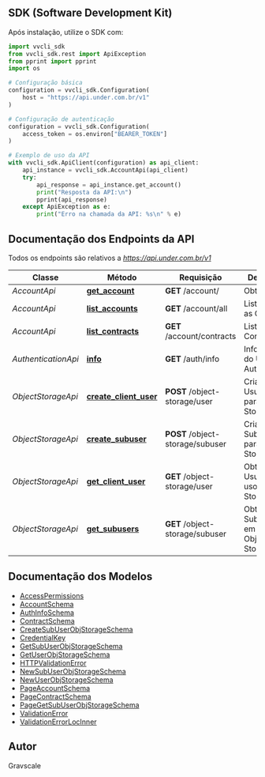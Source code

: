 
## SDK (Software Development Kit)

Após instalação, utilize o SDK com:

```python
import vvcli_sdk
from vvcli_sdk.rest import ApiException
from pprint import pprint
import os

# Configuração básica
configuration = vvcli_sdk.Configuration(
    host = "https://api.under.com.br/v1"
)

# Configuração de autenticação
configuration = vvcli_sdk.Configuration(
    access_token = os.environ["BEARER_TOKEN"]
)

# Exemplo de uso da API
with vvcli_sdk.ApiClient(configuration) as api_client:
    api_instance = vvcli_sdk.AccountApi(api_client)
    try:
        api_response = api_instance.get_account()
        print("Resposta da API:\n")
        pprint(api_response)
    except ApiException as e:
        print("Erro na chamada da API: %s\n" % e)
```

## Documentação dos Endpoints da API

Todos os endpoints são relativos a *https://api.under.com.br/v1*

Classe | Método | Requisição | Descrição
------------ | ------------- | ------------- | -------------
*AccountApi* | [**get_account**](docs/AccountApi.md#get_account) | **GET** /account/ | Obter Conta
*AccountApi* | [**list_accounts**](docs/AccountApi.md#list_accounts) | **GET** /account/all | Listar Todas as Contas
*AccountApi* | [**list_contracts**](docs/AccountApi.md#list_contracts) | **GET** /account/contracts | Listar Contratos
*AuthenticationApi* | [**info**](docs/AuthenticationApi.md#info) | **GET** /auth/info | Informações do Usuário Autenticado
*ObjectStorageApi* | [**create_client_user**](docs/ObjectStorageApi.md#create_client_user) | **POST** /object-storage/user | Criar Usuário S3 para Object Storage
*ObjectStorageApi* | [**create_subuser**](docs/ObjectStorageApi.md#create_subuser) | **POST** /object-storage/subuser | Criar Subusuário para Object Storage
*ObjectStorageApi* | [**get_client_user**](docs/ObjectStorageApi.md#get_client_user) | **GET** /object-storage/user | Obter Usuário em uso Object Storage
*ObjectStorageApi* | [**get_subusers**](docs/ObjectStorageApi.md#get_subusers) | **GET** /object-storage/subuser | Obter Subusuários em uso Object Storage

## Documentação dos Modelos

- [AccessPermissions](docs/AccessPermissions.md)
- [AccountSchema](docs/AccountSchema.md)
- [AuthInfoSchema](docs/AuthInfoSchema.md)
- [ContractSchema](docs/ContractSchema.md)
- [CreateSubUserObjStorageSchema](docs/CreateSubUserObjStorageSchema.md)
- [CredentialKey](docs/CredentialKey.md)
- [GetSubUserObjStorageSchema](docs/GetSubUserObjStorageSchema.md)
- [GetUserObjStorageSchema](docs/GetUserObjStorageSchema.md)
- [HTTPValidationError](docs/HTTPValidationError.md)
- [NewSubUserObjStorageSchema](docs/NewSubUserObjStorageSchema.md)
- [NewUserObjStorageSchema](docs/NewUserObjStorageSchema.md)
- [PageAccountSchema](docs/PageAccountSchema.md)
- [PageContractSchema](docs/PageContractSchema.md)
- [PageGetSubUserObjStorageSchema](docs/PageGetSubUserObjStorageSchema.md)
- [ValidationError](docs/ValidationError.md)
- [ValidationErrorLocInner](docs/ValidationErrorLocInner.md)

## Autor
Gravscale